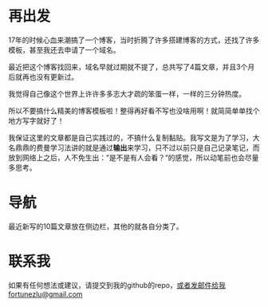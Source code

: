 # 再出发

17年的时候心血来潮搞了一个博客，当时折腾了许多搭建博客的方式，还找了许多模板，甚至我还去申请了一个域名。

最近把这个博客找回来，域名早就过期就不提了，总共写了4篇文章，并且3个月后就再也没有更新过。

我觉得自己像这个世界上许许多多志大才疏的笨蛋一样，一样的三分钟热度。

所以不要搞什么精美的博客模板啦！整得再好看不写也没啥用啊！就简简单单找个地方写字就好了！

我保证这里的文章都是自己实践过的，不搞什么复制黏贴。我写文是为了学习，大名鼎鼎的费曼学习法讲的就是通过**输出**来学习，只不过以前只是自己记录笔记，而放到网络上之后，人不免生出：”是不是有人会看？“的感觉，所以动笔前也会尽量多思考。

# 导航

最近新写的10篇文章放在侧边栏，其他的就各自分类了。

# 联系我

如果有任何想法或建议，请提交到我的github的repo，或者发邮件给我fortunezlu@gmail.com
